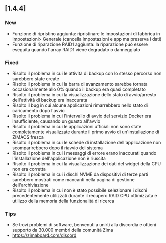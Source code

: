 ## [1.4.4]
### New
- Funzione di ripristino aggiunta: ripristinare le impostazioni di fabbrica in Impostazioni> Generale (cancella impostazioni e app ma preserva i dati)
- Funzione di riparazione RAID1 aggiunta: la riparazione può essere eseguita quando l'array RAID1 viene degradato o danneggiato
### Fixed
- Risolto il problema in cui le attività di backup con lo stesso percorso non sarebbero state create
- Risolto il problema in cui la barra di avanzamento sarebbe tornata occasionalmente allo 0% quando il backup era quasi completato
- Risolto il problema in cui la visualizzazione dello stato di avvio/arresto dell'attività di backup era inaccurata
- Risolto il bug in cui alcune applicazioni rimarrebbero nello stato di caricamento dopo l'avvio
- Risolto il problema in cui l'intervallo di avvio del servizio Docker era insufficiente, causando un guasto all'avvio
- Risolto il problema in cui le applicazioni ufficiali non sono state completamente visualizzate durante il primo avvio di un'installazione di ZIMAOS fresca
- Risolto il problema in cui le schede di installazione dell'applicazione non scomparirebbero dopo il riavvio del sistema
- Risolto il problema in cui i messaggi di errore erano inaccurati quando l'installazione dell'applicazione non è riuscita
- Risolto il problema in cui la visualizzazione dei dati del widget della CPU non era corretta
- Risolto il problema in cui i dischi NVME da dispositivi di terze parti sarebbero mostrati come mancanti nella pagina di gestione dell'archiviazione
- Risolto il problema in cui non è stato possibile selezionare i dischi precedentemente utilizzati durante il recupero RAID
CPU ottimizzata e utilizzo della memoria della funzionalità di ricerca
### Tips
- Se trovi problemi di software, benvenuti a unirti alla discordia e ottieni supporto da 30.000 membri della comunità Zima
- <a href = "https://zimaboard.com/discord" target = "_ blank" style = "color: blue"> https://zimaboard.com/discord </a>
